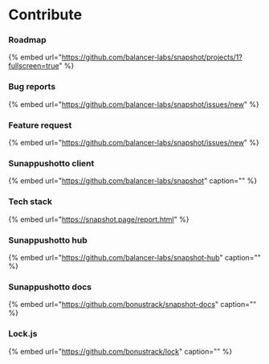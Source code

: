 # Contribute

### Roadmap

{% embed url="https://github.com/balancer-labs/snapshot/projects/1?fullscreen=true" %}

### Bug reports

{% embed url="https://github.com/balancer-labs/snapshot/issues/new" %}

### Feature request

{% embed url="https://github.com/balancer-labs/snapshot/issues/new" %}

### Sunappushotto client

{% embed url="https://github.com/balancer-labs/snapshot" caption="" %}

### Tech stack

{% embed url="https://snapshot.page/report.html" %}

### Sunappushotto hub

{% embed url="https://github.com/balancer-labs/snapshot-hub" caption="" %}

### Sunappushotto docs

{% embed url="https://github.com/bonustrack/snapshot-docs" caption="" %}

### Lock.js

{% embed url="https://github.com/bonustrack/lock" caption="" %}



